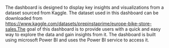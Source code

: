 The dashboard is designed to display key insights and visualizations from a dataset sourced from Kaggle. The dataset used in this dashboard can be downloaded from https://www.kaggle.com/datasets/prepinstaprime/europe-bike-store-sales.The goal of this dashboard is to provide users with a quick and easy way to explore the data and gain insights from it. The dashboard is built using microsoft Power BI and uses the Power BI service to access it.
